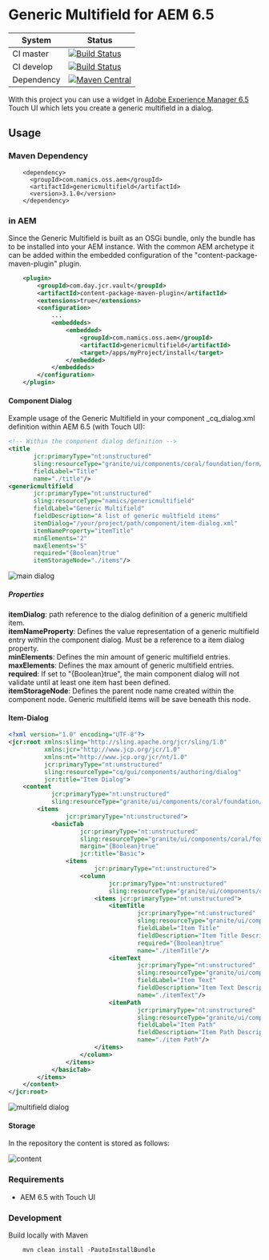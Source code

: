 # Generic Multifield for AEM 6.5

System        | Status
--------------|------------------------------------------------        
CI master     | [![Build Status][travis-master]][travis-url]
CI develop    | [![Build Status][travis-develop]][travis-url]
Dependency    | [![Maven Central][maven-central-version]][maven-central]

With this project you can use a widget in [Adobe Experience Manager 6.5](https://docs.adobe.com/content/help/en/experience-manager-65/release-notes/release-notes.html) Touch UI which lets you create a generic multifield in a dialog.

## Usage

### Maven Dependency
```
    <dependency>
      <groupId>com.namics.oss.aem</groupId>
      <artifactId>genericmultifield</artifactId>
      <version>3.1.0</version>
    </dependency>
```

### in AEM
Since the Generic Multifield is built as an OSGi bundle, only the bundle has to be installed into your AEM instance. 
With the common AEM archetype it can be added within the embedded configuration of the "content-package-maven-plugin" plugin.
```xml
    <plugin>
        <groupId>com.day.jcr.vault</groupId>
        <artifactId>content-package-maven-plugin</artifactId>
        <extensions>true</extensions>
        <configuration>
            ...
            <embeddeds>
                <embedded>
                    <groupId>com.namics.oss.aem</groupId>
                    <artifactId>genericmultifield</artifactId>
                    <target>/apps/myProject/install</target>
                </embedded>
            </embeddeds>
        </configuration>
    </plugin>
```

 
#### Component Dialog
Example usage of the Generic Multifield in your component _cq_dialog.xml definition within AEM 6.5 (with Touch UI):
```xml
<!-- Within the component dialog definition -->
<title
       jcr:primaryType="nt:unstructured"
       sling:resourceType="granite/ui/components/coral/foundation/form/textfield"
       fieldLabel="Title"
       name="./title"/>
<genericmultifield
       jcr:primaryType="nt:unstructured"
       sling:resourceType="namics/genericmultifield"
       fieldLabel="Generic Multifield"
       fieldDescription="A list of generic multfield items"
       itemDialog="/your/project/path/component/item-dialog.xml"
       itemNameProperty="itemTitle"
       minElements="2"
       maxElements="5"
       required="{Boolean}true"
       itemStorageNode="./items"/>
```

![main dialog](docs/main.png)

##### Properties
**itemDialog**: path reference to the dialog definition of a generic multifield item.<br />
**itemNameProperty**: Defines the value representation of a generic multifield entry within the component dialog. Must be a reference to a item dialog property.<br />
**minElements**: Defines the min amount of generic multifield entries.<br />
**maxElements**: Defines the max amount of generic multifield entries.<br />
**required**: If set to "{Boolean}true", the main component dialog will not validate until at least one item hast been defined.<br />
**itemStorageNode**: Defines the parent node name created within the component node. Generic multifield items will be save beneath this node.<br />

#### Item-Dialog
```xml
<?xml version="1.0" encoding="UTF-8"?>
<jcr:root xmlns:sling="http://sling.apache.org/jcr/sling/1.0"
          xmlns:jcr="http://www.jcp.org/jcr/1.0"
          xmlns:nt="http://www.jcp.org/jcr/nt/1.0"
          jcr:primaryType="nt:unstructured"
          sling:resourceType="cq/gui/components/authoring/dialog"
          jcr:title="Item Dialog">
    <content
            jcr:primaryType="nt:unstructured"
            sling:resourceType="granite/ui/components/coral/foundation/tabs">
        <items
                jcr:primaryType="nt:unstructured">
            <basicTab
                    jcr:primaryType="nt:unstructured"
                    sling:resourceType="granite/ui/components/coral/foundation/fixedcolumns"
                    margin="{Boolean}true"
                    jcr:title="Basic">
                <items
                        jcr:primaryType="nt:unstructured">
                    <column
                            jcr:primaryType="nt:unstructured"
                            sling:resourceType="granite/ui/components/coral/foundation/container">
                        <items jcr:primaryType="nt:unstructured">
                            <itemTitle
                                    jcr:primaryType="nt:unstructured"
                                    sling:resourceType="granite/ui/components/coral/foundation/form/textfield"
                                    fieldLabel="Item Title"
                                    fieldDescription="Item Title Description"
                                    required="{Boolean}true"
                                    name="./itemTitle"/>
                            <itemText
                                    jcr:primaryType="nt:unstructured"
                                    sling:resourceType="granite/ui/components/coral/foundation/form/textarea"
                                    fieldLabel="Item Text"
                                    fieldDescription="Item Text Description"
                                    name="./itemText"/>
                            <itemPath
                                    jcr:primaryType="nt:unstructured"
                                    sling:resourceType="granite/ui/components/coral/foundation/form/pathbrowser"
                                    fieldLabel="Item Path"
                                    fieldDescription="Item Path Description"
                                    name="./item Path"/>
                        </items>
                    </column>
                </items>
            </basicTab>
        </items>
    </content>
</jcr:root>
``` 

![multifield dialog](docs/item.png)

#### Storage
In the repository the content is stored as follows:

![content](docs/repo.png)


### Requirements
* AEM 6.5 with Touch UI

### Development
Build locally with Maven
```
    mvn clean install -PautoInstallBundle
``` 


[travis-master]: https://travis-ci.org/namics/aem-generic-multifield.svg?branch=6.5%2Fmaster
[travis-develop]: https://travis-ci.org/namics/aem-generic-multifield.svg?branch=6.5%2Fdevelop
[travis-url]: https://travis-ci.org/namics/aem-generic-multifield
[maven-central-version]: https://maven-badges.herokuapp.com/maven-central/com.namics.oss.aem/genericmultifield/badge.svg
[maven-central]: https://maven-badges.herokuapp.com/maven-central/com.namics.oss.aem/genericmultifield
